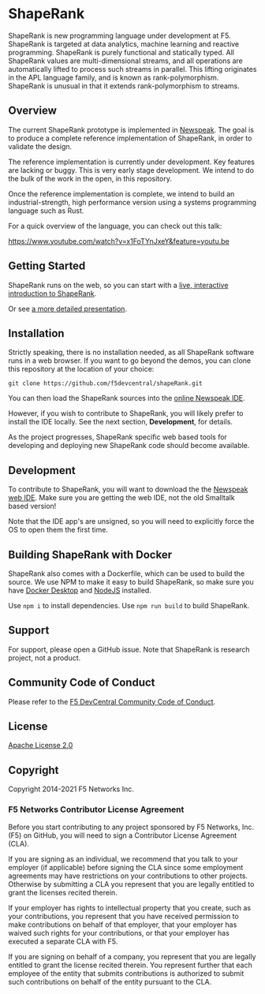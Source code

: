 # ShapeRank

ShapeRank is new programming language under development at F5.  ShapeRank is targeted at data analytics, machine learning and reactive programming. ShapeRank is purely functional and statically typed. All ShapeRank values are multi-dimensional streams, and all operations are automatically lifted to process such streams in parallel. This lifting originates in the APL language family, and is known as rank-polymorphism.  ShapeRank is unusual in that it extends  rank-polymorphism to streams.


## Overview

The current ShapeRank prototype is implemented in [Newspeak](https://newspeaklanguage.org).
The goal is to produce a complete reference implementation of ShapeRank,
in order to validate the design.

The reference implementation is currently under development. Key features are
lacking or buggy. This is very early stage  development. We intend to do the bulk
of the work in the open, in this repository.

Once the reference implementation is complete, we intend to build
an industrial-strength, high performance version using a systems
programming language such as Rust.

For a quick overview of the language, you can check out this talk:

https://www.youtube.com/watch?v=x1FoTYnJxeY&feature=youtu.be


## Getting Started

ShapeRank runs on the web, so you can start with a [live,  interactive introduction to ShapeRank](
https://f5devcentral.github.io/shapeRank/shapeRankIntro.html?snapshot=ShapeRankDemo.vfuel).

Or see [a more detailed presentation](
https://f5devcentral.github.io/shapeRank/shapeRankPreso.html?snapshot=ShapeRankDemo.vfuel#).


## Installation

Strictly speaking, there is no installation needed, as all ShapeRank
software runs in a web browser. If you want to go beyond the demos,
you can clone this repository at the location of your choice:

```
git clone https://github.com/f5devcentral/shapeRank.git
```

You can then load the ShapeRank sources into the [online Newspeak IDE](https://newspeaklanguage.org/samples/primordialsoup.html?snapshot=HopscotchWebIDE.vfuel).

However, if you wish to contribute to
ShapeRank,  you will likely prefer to install the IDE locally.  See
the next section, **Development**,  for details.

As the project progresses, ShapeRank specific web based  tools for
developing and deploying new ShapeRank code should become available.


## Development

To contribute to ShapeRank, you will want to download the the [Newspeak web
IDE](https://newspeaklanguage.org/downloads.html). Make sure you are
getting the web IDE, not the old Smalltalk based version!

Note that the IDE app's are unsigned, so you will need to explicitly force
the OS to open them the first  time.

## Building ShapeRank with Docker

ShapeRank also comes with a Dockerfile, which can be used to build the source. We use NPM to make it easy to build ShapeRank, so make sure you have [Docker Desktop](https://www.docker.com/products/docker-desktop) and [NodeJS](https://nodejs.org/) installed.

Use `npm i` to install dependencies.
Use `npm run build` to build ShapeRank.
## Support
For support, please open a GitHub issue. Note that ShapeRank is research project, not a product.

## Community Code of Conduct
Please refer to the [F5 DevCentral Community Code of Conduct](code_of_conduct.md).


## License
[Apache License 2.0](LICENSE)

## Copyright
Copyright 2014-2021 F5 Networks Inc.


### F5 Networks Contributor License Agreement

Before you start contributing to any project sponsored by F5 Networks, Inc. (F5) on GitHub, you will need to sign a Contributor License Agreement (CLA).

If you are signing as an individual, we recommend that you talk to your employer (if applicable) before signing the CLA since some employment agreements may have restrictions on your contributions to other projects.
Otherwise by submitting a CLA you represent that you are legally entitled to grant the licenses recited therein.

If your employer has rights to intellectual property that you create, such as your contributions, you represent that you have received permission to make contributions on behalf of that employer, that your employer has waived such rights for your contributions, or that your employer has executed a separate CLA with F5.

If you are signing on behalf of a company, you represent that you are legally entitled to grant the license recited therein.
You represent further that each employee of the entity that submits contributions is authorized to submit such contributions on behalf of the entity pursuant to the CLA.
